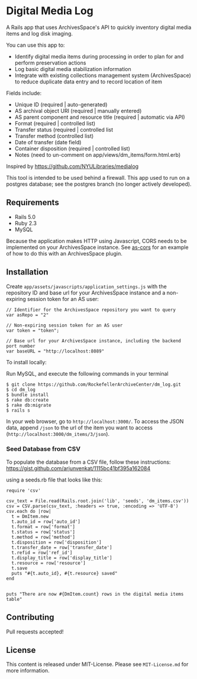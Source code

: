 # Digital Media Log

A Rails app that uses ArchivesSpace's API to quickly inventory digital media items and log disk imaging.

You can use this app to:

* Identify digital media items during processing in order to plan for and perform preservation actions
* Log basic digital media stabilization information
* Integrate with existing collections management system (ArchivesSpace) to reduce duplicate data entry and to record location of item

Fields include:

* Unique ID (required | auto-generated)
* AS archival object URI (required | manually entered)
* AS parent component and resource title (required | automatic via API)
* Format (required | controlled list)
* Transfer status (required | controlled list
* Transfer method (controlled list)
* Date of transfer (date field)
* Container disposition (required | controlled list)
* Notes (need to un-comment on app/views/dm_items/form.html.erb)

Inspired by https://github.com/NYULibraries/medialog

This tool is intended to be used behind a firewall. This app used to run on a postgres database; see the postgres branch (no longer actively developed).

## Requirements

* Rails 5.0
* Ruby 2.3
* MySQL

Because the application makes HTTP using Javascript, CORS needs to be implemented on your ArchivesSpace instance. See [as-cors](https://github.com/RockefellerArchiveCenter/as-cors) for an example of how to do this with an ArchivesSpace plugin.

## Installation
Create `app/assets/javascripts/application_settings.js` with the repository ID and base url for your ArchivesSpace instance and a non-expiring session token for an AS user:
```
// Identifier for the ArchivesSpace repository you want to query
var asRepo = "2"

// Non-expiring session token for an AS user
var token = "token";

// Base url for your ArchivesSpace instance, including the backend port number
var baseURL = "http://localhost:8089"
```

To install locally:

Run MySQL, and execute the following commands in your terminal
```
$ git clone https://github.com/RockefellerArchiveCenter/dm_log.git
$ cd dm_log
$ bundle install
$ rake db:create
$ rake db:migrate
$ rails s
```
In your web browser, go to `http://localhost:3000/`. To access the JSON data, append `/json` to the url of the item you want to access (`http://localhost:3000/dm_items/3/json`).

### Seed Database from CSV
To populate the database from a CSV file, follow these instructions: https://gist.github.com/arjunvenkat/1115bc41bf395a162084

using a seeds.rb file that looks like this:

```
require 'csv'

csv_text = File.read(Rails.root.join('lib', 'seeds', 'dm_items.csv'))
csv = CSV.parse(csv_text, :headers => true, :encoding => 'UTF-8')
csv.each do |row|
  t = DmItem.new
  t.auto_id = row['auto_id']
  t.format = row['format']
  t.status = row['status']
  t.method = row['method']
  t.disposition = row['disposition']
  t.transfer_date = row['transfer_date']
  t.refid = row['ref_id']
  t.display_title = row['display_title']
  t.resource = row['resource']
  t.save
  puts "#{t.auto_id}, #{t.resource} saved"
end


puts "There are now #{DmItem.count} rows in the digital media items table"
```

## Contributing

Pull requests accepted!

## License

This content is released under MIT-License. Please see `MIT-License.md` for more information.
